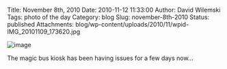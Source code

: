 Title: November 8th, 2010 
Date: 2010-11-12 11:33:00
Author: David Wilemski
Tags: photo of the day
Category: blog
Slug: november-8th-2010
Status: published
Attachments: blog/wp-content/uploads/2010/11/wpid-IMG_20101109_173620.jpg

![image](http://oromis.davidwilemski.com/blog/wp-content/uploads/2010/11/wpid-IMG_20101109_173620.jpg)

The magic bus kiosk has been having issues for a few days now...
